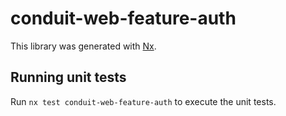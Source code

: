 # conduit-web-feature-auth

This library was generated with [Nx](https://nx.dev).

## Running unit tests

Run `nx test conduit-web-feature-auth` to execute the unit tests.

